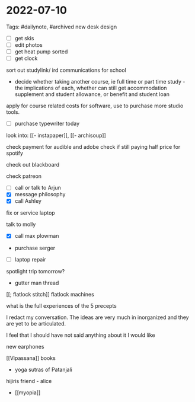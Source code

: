 # 2022-07-10
Tags: #dailynote, #archived 
new desk design

- [ ] get skis
- [ ] edit photos
- [ ] get heat pump sorted
- [ ] get clock

sort out studylink/ ird communications for school
- decide whether taking another course, ie full time or part time study - the implications of each, whether can still get accommodation supplement and student allowance, or benefit and student loan

apply for course related costs for software, use to purchase more studio tools.

- [ ] purchase typewriter today


look into: [[- instapaper]], [[- archisoup]]

check payment for audible and adobe
check if still paying half price for spotify

check out blackboard

check patreon

- [ ] call or talk to Arjun
- [x] message philosophy
- [x] call Ashley 

fix or service laptop

talk to molly 

- [x] call max plowman
- purchase serger
- [ ] laptop repair

spotlight trip tomorrow?
- gutter man thread

[[; flatlock stitch]]
flatlock machines

what is the full experiences of the 5 precepts

I redact my conversation. The ideas are very much in inorganized and they are yet to be articulated.

I feel that I should have not said anything about it
I would like

new earphones

[[Vipassana]] books
- yoga sutras of Patanjali

hijiris friend - alice

- [[myopia]]


